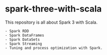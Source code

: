 # spark-three-with-scala

This repository is all about Spark 3 with Scala.

	- Spark RDD
	- Spark DataFrames
	- Spark DataSets
	- Spark Streaming
	- Tuning and process optimization with Spark.
